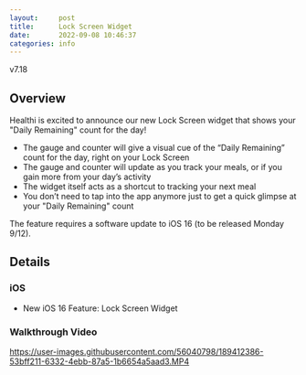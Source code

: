 ```yaml
---
layout:     post
title:      Lock Screen Widget
date:       2022-09-08 10:46:37
categories: info
---
```


v7.18

## Overview
Healthi is excited to announce our new Lock Screen widget that shows your "Daily Remaining" count for the day!
- The gauge and counter will give a visual cue of the “Daily Remaining” count for the day, right on your Lock Screen
- The gauge and counter will update as you track your meals, or if you gain more from your day’s activity
- The widget itself acts as a shortcut to tracking your next meal
- You don’t need to tap into the app anymore just to get a quick glimpse at your "Daily Remaining" count

The feature requires a software update to iOS 16 (to be released Monday 9/12).

## Details

### iOS
* New iOS 16 Feature: Lock Screen Widget

### Walkthrough Video

https://user-images.githubusercontent.com/56040798/189412386-53bff211-6332-4ebb-87a5-1b6654a5aad3.MP4

